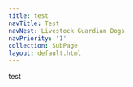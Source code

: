 ```yaml
---
title: test
navTitle: Test
navNest: Livestock Guardian Dogs
navPriority: '1'
collection: SubPage
layout: default.html
---
```

test
